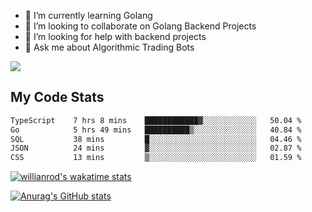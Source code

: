 
- 🌱 I’m currently learning Golang
- 👯 I’m looking to collaborate on Golang Backend Projects
- 🤔 I’m looking for help with backend projects
- 💬 Ask me about Algorithmic Trading Bots

![](https://github-profile-trophy.vercel.app/?username=kevinbarrero)

## My Code Stats

<!--START_SECTION:waka-->

```txt
TypeScript    7 hrs 8 mins    ████████████▓░░░░░░░░░░░░   50.04 %
Go            5 hrs 49 mins   ██████████▒░░░░░░░░░░░░░░   40.84 %
SQL           38 mins         █░░░░░░░░░░░░░░░░░░░░░░░░   04.46 %
JSON          24 mins         ▓░░░░░░░░░░░░░░░░░░░░░░░░   02.87 %
CSS           13 mins         ▒░░░░░░░░░░░░░░░░░░░░░░░░   01.59 %
```

<!--END_SECTION:waka-->

[![willianrod's wakatime stats](https://github-readme-stats.vercel.app/api/wakatime?username=holdandup&layout=compact&theme=react&custom_title=Wakatime%20All%20Time%20Stats&langs_count=8)](https://github.com/anuraghazra/github-readme-stats)

[![Anurag's GitHub stats](https://github-readme-stats.vercel.app/api?username=Kevinbarrero)](https://github.com/anuraghazra/github-readme-stats)




